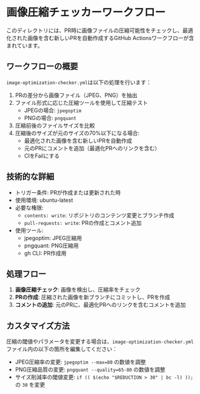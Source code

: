 # 画像圧縮チェッカーワークフロー

このディレクトリには、PR時に画像ファイルの圧縮可能性をチェックし、最適化された画像を含む新しいPRを自動作成するGitHub Actionsワークフローが含まれています。

## ワークフローの概要

`image-optimization-checker.yml`は以下の処理を行います：

1. PRの差分から画像ファイル（JPEG、PNG）を抽出
2. ファイル形式に応じた圧縮ツールを使用して圧縮テスト
   - JPEGの場合: `jpegoptim`
   - PNGの場合: `pngquant`
3. 圧縮前後のファイルサイズを比較
4. 圧縮後のサイズが元のサイズの70%以下になる場合:
   - 最適化された画像を含む新しいPRを自動作成
   - 元のPRにコメントを追加（最適化PRへのリンクを含む）
   - CIをFailにする

## 技術的な詳細

- トリガー条件: PRが作成または更新された時
- 使用環境: ubuntu-latest
- 必要な権限:
  - `contents: write`: リポジトリのコンテンツ変更とブランチ作成
  - `pull-requests: write`: PRの作成とコメント追加
- 使用ツール:
  - jpegoptim: JPEG圧縮用
  - pngquant: PNG圧縮用
  - gh CLI: PR作成用

## 処理フロー

1. **画像圧縮チェック**: 画像を検出し、圧縮率をチェック
2. **PRの作成**: 圧縮された画像を新ブランチにコミットし、PRを作成
3. **コメントの追加**: 元のPRに、最適化PRへのリンクを含むコメントを追加

## カスタマイズ方法

圧縮の閾値やパラメータを変更する場合は、`image-optimization-checker.yml`ファイル内の以下の箇所を編集してください：

- JPEG圧縮率の変更: `jpegoptim --max=80` の数値を調整
- PNG圧縮品質の変更: `pngquant --quality=65-80` の数値を調整
- サイズ削減率の閾値変更: `if (( $(echo "$REDUCTION > 30" | bc -l) ));` の `30` を変更
